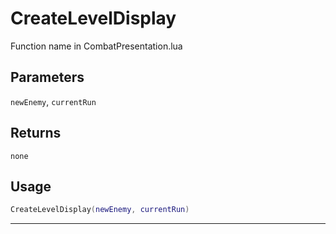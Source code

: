# CreateLevelDisplay
Function name in CombatPresentation.lua
## Parameters
`newEnemy`, `currentRun`
## Returns
`none`
## Usage
```lua
CreateLevelDisplay(newEnemy, currentRun)
```
---
